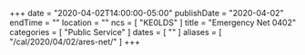 +++
date = "2020-04-02T14:00:00-05:00"
publishDate = "2020-04-02"
endTime = ""
location = ""
ncs = [ "KE0LDS" ]
title = "Emergency Net 0402"
categories = [ "Public Service" ]
dates = [ "" ]
aliases = [ "/cal/2020/04/02/ares-net/" ]
+++
